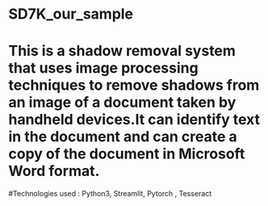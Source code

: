 # SD7K_our_sample
# This is a shadow removal system that uses image processing techniques to remove shadows from an image of a document taken by handheld devices.It can identify text in the document and can create a copy of the document in Microsoft Word format. 
#Technologies used : Python3, Streamlit, Pytorch , Tesseract
